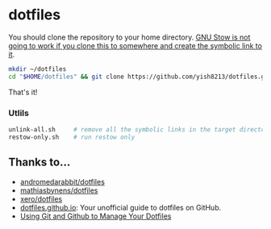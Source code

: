 # dotfiles

You should clone the repository to your home directory. [GNU Stow is not going to work if you clone this to somewhere and create the symbolic link to it](https://unix.stackexchange.com/questions/246983/can-gnu-stow-use-a-stow-directory-that-is-a-symbolic-link).

```bash
mkdir ~/dotfiles
cd "$HOME/dotfiles" && git clone https://github.com/yish8213/dotfiles.git . && ./bootstrap.sh
```

That's it!

### Utlils

```bash
unlink-all.sh     # remove all the symbolic links in the target directory
restow-only.sh    # run restow only
```

## Thanks to…
- [andromedarabbit/dotfiles](https://github.com/andromedarabbit/dotfiles)
- [mathiasbynens/dotfiles](https://github.com/mathiasbynens/dotfiles)
- [xero/dotfiles](https://github.com/xero/dotfiles)
- [dotfiles.github.io](http://dotfiles.github.io/): Your unofficial guide to dotfiles on GitHub.
- [Using Git and Github to Manage Your Dotfiles](http://blog.smalleycreative.com/tutorials/using-git-and-github-to-manage-your-dotfiles/)
